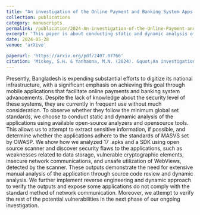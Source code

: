 ```yaml
---
title: "An investigation of the Online Payment and Banking System Apps in Bangladesh"
collection: publications
category: manuscripts
permalink: /publication/2024-An-investigation-of-the-Online-Payment-and-Banking-System-Apps-in-Bangladesh
excerpt: 'This paper is about conducting static and dynamic analysis of the android applications using available open-source analyzers and opensource tools.'
date: 2024-05-28
venue: 'arXive'

paperurl: 'https://arxiv.org/pdf/2407.07766'
citation: 'Mickey, S.H. & Yanhaona, M.N. (2024). &quot;An investigation of the Online Payment and Banking System Apps in Bangladesh.&quot; <i>arXive</i>. https://doi.org/10.48550/arXiv.2407.07766.'
---
```


Presently, Bangladesh is expending substantial efforts to digitize its national infrastructure,
with a significant emphasis on achieving this goal
through mobile applications that facilitate online
payments and banking system advancements. Despite
the lack of knowledge about the security level of
these systems, they are currently in frequent use
without much consideration. To observe whether they
follow the minimum global set standards, we choose
to conduct static and dynamic analysis of the applications using available open-source analyzers and opensource tools. This allows us to attempt to extract sensitive information, if possible, and determine whether
the applications adhere to the standards of MASVS
set by OWASP. We show how we analyzed 17 .apks
and a SDK using open source scanner and discover
security flaws to the applications, such as weaknesses
related to data storage, vulnerable cryptographic elements, insecure network communications, and unsafe
utilization of WebViews, detected by the scanner.
These outputs demonstrate the need for extensive
manual analysis of the application through source
code review and dynamic analysis. We further implement reverse engineering and dynamic approach
to verify the outputs and expose some applications
do not comply with the standard method of network
communication. Moreover, we attempt to verify the
rest of the potential vulnerabilities in the next phase
of our ongoing investigation.
